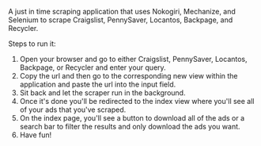 A just in time scraping application that uses Nokogiri, Mechanize, and Selenium to scrape Craigslist, PennySaver, Locantos, Backpage, and Recycler.

Steps to run it:

1. Open your browser and go to either Craigslist, PennySaver, Locantos, Backpage, or Recycler and enter your query.
2. Copy the url and then go to the corresponding new view within the application and paste the url into the input field.
3. Sit back and let the scraper run in the background.
4. Once it's done you'll be redirected to the index view where you'll see all of your ads that you've scraped.
5. On the index page, you'll see a button to download all of the ads or a search bar to filter the results and only download the ads you want.
6. Have fun! 
